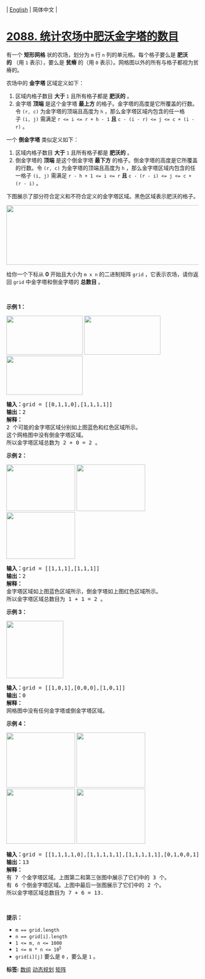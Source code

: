 | [English](README_EN.md) | 简体中文 |

# [2088. 统计农场中肥沃金字塔的数目](https://leetcode-cn.com/problems/count-fertile-pyramids-in-a-land)
<p>有一个 <strong>矩形网格</strong>&nbsp;状的农场，划分为&nbsp;<code>m</code>&nbsp;行&nbsp;<code>n</code>&nbsp;列的单元格。每个格子要么是 <strong>肥沃的</strong>&nbsp;（用 <code>1</code>&nbsp;表示），要么是 <strong>贫瘠</strong>&nbsp;的（用 <code>0</code>&nbsp;表示）。网格图以外的所有与格子都视为贫瘠的。</p>

<p>农场中的&nbsp;<strong>金字塔</strong>&nbsp;区域定义如下：</p>

<ol>
	<li>区域内格子数目 <strong>大于&nbsp;</strong><code>1</code>&nbsp;且所有格子都是 <strong>肥沃的</strong>&nbsp;。</li>
	<li>金字塔 <strong>顶端</strong>&nbsp;是这个金字塔 <strong>最上方</strong>&nbsp;的格子。金字塔的高度是它所覆盖的行数。令&nbsp;<code>(r, c)</code>&nbsp;为金字塔的顶端且高度为 <code>h</code>&nbsp;，那么金字塔区域内包含的任一格子&nbsp;<code>(i, j)</code>&nbsp;需满足&nbsp;<code>r &lt;= i &lt;= r + h - 1</code>&nbsp;<strong>且</strong>&nbsp;<code>c - (i - r) &lt;= j &lt;= c + (i - r)</code>&nbsp;。</li>
</ol>

<p>一个 <strong>倒金字塔</strong>&nbsp;类似定义如下：</p>

<ol>
	<li>区域内格子数目 <strong>大于</strong>&nbsp;<code>1</code>&nbsp;且所有格子都是 <b>肥沃的</b>&nbsp;。</li>
	<li>倒金字塔的 <strong>顶端</strong>&nbsp;是这个倒金字塔 <strong>最下方</strong>&nbsp;的格子。倒金字塔的高度是它所覆盖的行数。令&nbsp;<code>(r, c)</code>&nbsp;为金字塔的顶端且高度为 <code>h</code>&nbsp;，那么金字塔区域内包含的任一格子&nbsp;<code>(i, j)</code>&nbsp;需满足&nbsp;<code>r - h + 1 &lt;= i &lt;= r</code> <strong>且</strong> <code>c - (r - i) &lt;= j &lt;= c + (r - i)</code>&nbsp;。</li>
</ol>

<p>下图展示了部分符合定义和不符合定义的金字塔区域。黑色区域表示肥沃的格子。</p>

<p><img src="https://assets.leetcode.com/uploads/2021/11/08/image.png" style="width: 700px; height: 156px;"></p>

<p>给你一个下标从 <strong>0</strong>&nbsp;开始且大小为 <code>m x n</code>&nbsp;的二进制矩阵&nbsp;<code>grid</code>&nbsp;，它表示农场，请你返回 <code>grid</code>&nbsp;中金字塔和倒金字塔的&nbsp;<strong>总数目</strong>&nbsp;。</p>

<p>&nbsp;</p>

<p><strong>示例 1：</strong></p>

<p><img alt="" src="https://assets.leetcode.com/uploads/2021/10/23/eg11.png" style="width: 200px; height: 102px;">&nbsp;<img alt="" src="https://assets.leetcode.com/uploads/2021/10/23/exa12.png" style="width: 200px; height: 102px;">&nbsp;<img alt="" src="https://assets.leetcode.com/uploads/2021/10/23/exa13.png" style="width: 200px; height: 102px;"></p>

<pre><b>输入：</b>grid = [[0,1,1,0],[1,1,1,1]]
<b>输出：</b>2
<strong>解释：</strong>
2 个可能的金字塔区域分别如上图蓝色和红色区域所示。
这个网格图中没有倒金字塔区域。
所以金字塔区域总数为 2 + 0 = 2 。
</pre>

<p><strong>示例 2：</strong></p>

<p><img alt="" src="https://assets.leetcode.com/uploads/2021/10/23/eg21.png" style="width: 180px; height: 122px;">&nbsp;<img alt="" src="https://assets.leetcode.com/uploads/2021/10/23/exa22.png" style="width: 180px; height: 122px;">&nbsp;<img alt="" src="https://assets.leetcode.com/uploads/2021/10/23/exa23.png" style="width: 180px; height: 122px;"></p>

<pre><b>输入：</b>grid = [[1,1,1],[1,1,1]]
<b>输出：</b>2
<strong>解释：</strong>
金字塔区域如上图蓝色区域所示，倒金字塔如上图红色区域所示。
所以金字塔区域总数目为 1 + 1 = 2 。
</pre>

<p><strong>示例 3：</strong></p>

<p><img alt="" src="https://assets.leetcode.com/uploads/2021/10/23/eg3.png" style="width: 149px; height: 150px;"></p>

<pre><b>输入：</b>grid = [[1,0,1],[0,0,0],[1,0,1]]
<b>输出：</b>0
<strong>解释：</strong>
网格图中没有任何金字塔或倒金字塔区域。
</pre>

<p><strong>示例 4：</strong></p>

<p><img alt="" src="https://assets.leetcode.com/uploads/2021/10/23/eg41.png" style="width: 180px; height: 144px;">&nbsp;<img alt="" src="https://assets.leetcode.com/uploads/2021/10/23/eg42.png" style="width: 180px; height: 144px;">&nbsp;<img alt="" src="https://assets.leetcode.com/uploads/2021/10/23/eg43.png" style="width: 180px; height: 144px;">&nbsp;<img alt="" src="https://assets.leetcode.com/uploads/2021/10/23/eg44.png" style="width: 180px; height: 144px;"></p>

<pre><strong>输入：</strong>grid = [[1,1,1,1,0],[1,1,1,1,1],[1,1,1,1,1],[0,1,0,0,1]]
<b>输出：</b>13
<strong>解释：</strong>
有 7 个金字塔区域。上图第二和第三张图中展示了它们中的 3 个。
有 6 个倒金字塔区域。上图中最后一张图展示了它们中的 2 个。
所以金字塔区域总数目为 7 + 6 = 13.
</pre>

<p>&nbsp;</p>

<p><strong>提示：</strong></p>

<ul>
	<li><code>m == grid.length</code></li>
	<li><code>n == grid[i].length</code></li>
	<li><code>1 &lt;= m, n &lt;= 1000</code></li>
	<li><code>1 &lt;= m * n &lt;= 10<sup>5</sup></code></li>
	<li><code>grid[i][j]</code>&nbsp;要么是&nbsp;<code>0</code>&nbsp;，要么是&nbsp;<code>1</code> 。</li>
</ul>

**标签:**  [数组](https://leetcode-cn.com/tag/array) [动态规划](https://leetcode-cn.com/tag/dynamic-programming) [矩阵](https://leetcode-cn.com/tag/matrix) 